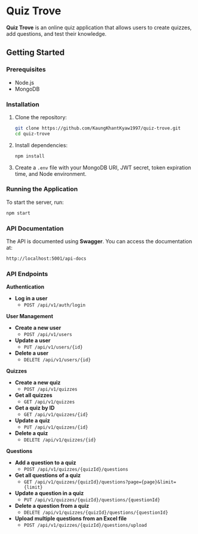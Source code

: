 # Quiz Trove

**Quiz Trove** is an online quiz application that allows users to create quizzes, add questions, and test their knowledge.

## Getting Started

### Prerequisites

- Node.js
- MongoDB

### Installation

1. Clone the repository:

   ```bash
   git clone https://github.com/KaungKhantKyaw1997/quiz-trove.git
   cd quiz-trove
   ```

2. Install dependencies:

   ```bash
   npm install
   ```

3. Create a `.env` file with your MongoDB URI, JWT secret, token expiration time, and Node environment.

### Running the Application

To start the server, run:

```bash
npm start
```

### API Documentation

The API is documented using **Swagger**. You can access the documentation at:

```bash
http://localhost:5001/api-docs
```

### API Endpoints

**Authentication**

- **Log in a user**
  - `POST /api/v1/auth/login`

**User Management**

- **Create a new user**
  - `POST /api/v1/users`
- **Update a user**
  - `PUT /api/v1/users/{id}`
- **Delete a user**
  - `DELETE /api/v1/users/{id}`

**Quizzes**

- **Create a new quiz**
  - `POST /api/v1/quizzes`
- **Get all quizzes**
  - `GET /api/v1/quizzes`
- **Get a quiz by ID**
  - `GET /api/v1/quizzes/{id}`
- **Update a quiz**
  - `PUT /api/v1/quizzes/{id}`
- **Delete a quiz**
  - `DELETE /api/v1/quizzes/{id}`

**Questions**

- **Add a question to a quiz**
  - `POST /api/v1/quizzes/{quizId}/questions`
- **Get all questions of a quiz**
  - `GET /api/v1/quizzes/{quizId}/questions?page={page}&limit={limit}`
- **Update a question in a quiz**
  - `PUT /api/v1/quizzes/{quizId}/questions/{questionId}`
- **Delete a question from a quiz**
  - `DELETE /api/v1/quizzes/{quizId}/questions/{questionId}`
- **Upload multiple questions from an Excel file**
  - `POST /api/v1/quizzes/{quizId}/questions/upload`
